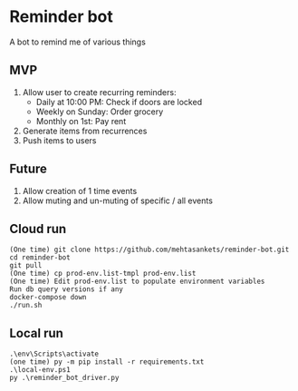 # Reminder bot

A bot to remind me of various things

## MVP

1. Allow user to create recurring reminders:
    * Daily at 10:00 PM: Check if doors are locked
    * Weekly on Sunday: Order grocery
    * Monthly on 1st: Pay rent
1. Generate items from recurrences
1. Push items to users

## Future

1. Allow creation of 1 time events
1. Allow muting and un-muting of specific / all events

## Cloud run

```
(One time) git clone https://github.com/mehtasankets/reminder-bot.git
cd reminder-bot
git pull
(One time) cp prod-env.list-tmpl prod-env.list
(One time) Edit prod-env.list to populate environment variables
Run db query versions if any
docker-compose down
./run.sh
```

## Local run

```
.\env\Scripts\activate
(one time) py -m pip install -r requirements.txt
.\local-env.ps1
py .\reminder_bot_driver.py
```